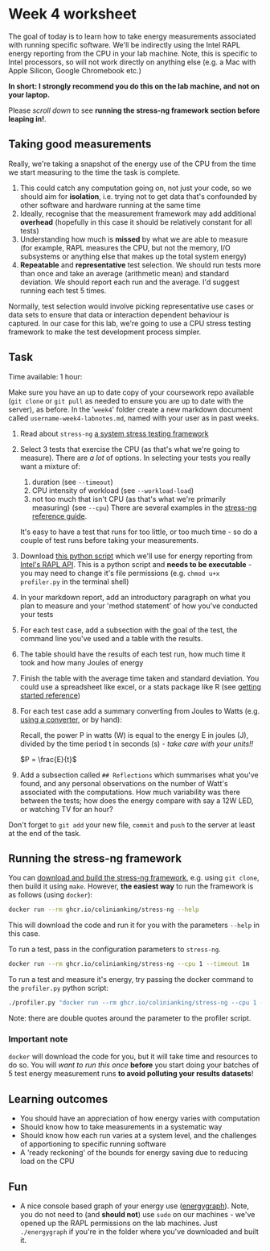 # Week 4 worksheet
The goal of today is to learn how to take energy measurements associated with running specific software.  We'll be indirectly using the Intel RAPL energy reporting from the CPU in your lab machine.  Note, this is specific to Intel processors, so will not work directly on anything else (e.g. a Mac with Apple Silicon, Google Chromebook etc.)

**In short: I strongly recommend you do this on the lab machine, and not on your laptop.**

Please *scroll down* to see **running the stress-ng framework section before leaping in!**.

## Taking good measurements

Really, we're taking a snapshot of the energy use of the CPU from the time we start measuring to the time the task is complete.

1. This could catch any computation going on, not just your code, so we should aim for **isolation**, i.e. trying not to get data that's confounded by other software and hardware running at the same time
2. Ideally, recognise that the measurement framework may add additional **overhead** (hopefully in this case it should be relatively constant for all tests)
3. Understanding how much is **missed** by what we are able to measure (for example, RAPL measures the CPU, but not the memory, I/O subsystems or anything else that makes up the total system energy)
4. **Repeatable** and **representative** test selection.  We should run tests more than once and take an average (arithmetic mean) and standard deviation.  We should report each run and the average.  I'd suggest running each test 5 times.

Normally, test selection would involve picking representative use cases or data sets to ensure that data or interaction dependent behaviour is captured.  In our case for this lab, we're going to use a CPU stress testing framework to make the test development process simpler.

## Task

Time available: 1 hour:

Make sure you have an up to date copy of your coursework repo available (`git clone` or `git pull` as needed to ensure you are up to date with the server), as before.  In the '`week4`' folder create a new markdown document called `username-week4-labnotes.md`, named with your user as in past weeks.

1. Read about `stress-ng` [a system stress testing framework](https://github.com/ColinIanKing/stress-ng)
2. Select 3 tests that exercise the CPU (as that's what we're going to measure).  There are *a lot* of options.  In selecting your tests you really want a mixture of:
    1. duration (see `--timeout`)
    2. CPU intensity of workload (see `--workload-load`)
    3. not too much that isn't CPU (as that's what we're primarily measuring) (see `--cpu`)
    There are several examples in the [stress-ng reference guide](https://wiki.ubuntu.com/Kernel/Reference/stress-ng).
    
    It's easy to have a test that runs for too little, or too much time - so do a couple of test runs before taking your measurements.
3. Download [this python script](profiler.py) which we'll use for energy reporting from [Intel's RAPL API](https://greencompute.uk/Measurement/RAPL).  This is a python script and **needs to be executable** - you may need to change it's file permissions (e.g. `chmod u+x profiler.py` in the terminal shell)
4. In your markdown report, add an introductory paragraph on what you plan to measure and your 'method statement' of how you've conducted your tests
5. For each test case, add a subsection with the goal of the test, the command line you've used and a table with the results.
6. The table should have the results of each test run, how much time it took and how many Joules of energy
7. Finish the table with the average time taken and standard deviation.  You could use a spreadsheet like excel, or a stats package like R (see [getting started reference](https://education.rstudio.com/learn/beginner/))
8. For each test case add a summary converting from Joules to Watts (e.g. [using a converter](https://www.rapidtables.com/calc/electric/Joule_to_Watt_Calculator.html), or by hand):

   Recall, the power P in watts (W) is equal to the energy E in joules (J), divided by the time period t in seconds (s) - *take care with your units!!*
   
   $P = \frac{E}{t}$
   
9. Add a subsection called `## Reflections` which summarises what you've found, and any personal observations on the number of Watt's associated with the computations.  How much variability was there between the tests; how does the energy compare with say a 12W LED, or watching TV for an hour?

Don't forget to `git add` your new file, `commit` and `push` to the server at least at the end of the task.

## Running the stress-ng framework
You can [download and build the stress-ng framework](https://github.com/ColinIanKing/stress-ng), e.g. using `git clone`, then build it using `make`.  However, **the easiest way** to run the framework is as follows (using `docker`):

```bash
docker run --rm ghcr.io/colinianking/stress-ng --help
```

This will download the code and run it for you with the parameters `--help` in this case.

To run a test, pass in the configuration parameters to `stress-ng`.

```bash
docker run --rm ghcr.io/colinianking/stress-ng --cpu 1 --timeout 1m
```

To run a test and measure it's energy, try passing the docker command to the `profiler.py` python script:

```bash
./profiler.py "docker run --rm ghcr.io/colinianking/stress-ng --cpu 1 --timeout 1m"
```

Note: there are double quotes around the parameter to the profiler script.

### Important note

`docker` will download the code for you, but it will take time and resources to do so.  You will *want to run this once* **before** you start doing your batches of 5 test energy measurement runs **to avoid polluting your results datasets**!

## Learning outcomes
* You should have an appreciation of how energy varies with computation
* Should know how to take measurements in a systematic way
* Should know how each run varies at a system level, and the challenges of apportioning to specific running software
* A 'ready reckoning' of the bounds for energy saving due to reducing load on the CPU

## Fun
* A nice console based graph of your energy use ([energygraph](https://github.com/stolk/energygraph)).  Note, you do not need to (and **should not**) use `sudo` on our machines - we've opened up the RAPL permissions on the lab machines.  Just `./energygraph` if you're in the folder where you've downloaded and built it.
